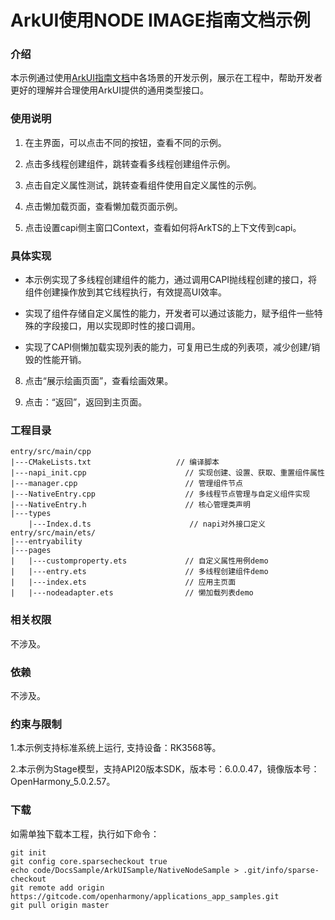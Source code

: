 # ArkUI使用NODE IMAGE指南文档示例

### 介绍

本示例通过使用[ArkUI指南文档](https://gitcode.com/openharmony/docs/tree/master/zh-cn/application-dev/ui)中各场景的开发示例，展示在工程中，帮助开发者更好的理解并合理使用ArkUI提供的通用类型接口。

### 使用说明

1. 在主界面，可以点击不同的按钮，查看不同的示例。

2. 点击多线程创建组件，跳转查看多线程创建组件示例。

3. 点击自定义属性测试，跳转查看组件使用自定义属性的示例。

4. 点击懒加载页面，查看懒加载页面示例。

5. 点击设置capi侧主窗口Context，查看如何将ArkTS的上下文传到capi。

### 具体实现

- 本示例实现了多线程创建组件的能力，通过调用CAPI抛线程创建的接口，将组件创建操作放到其它线程执行，有效提高UI效率。

- 实现了组件存储自定义属性的能力，开发者可以通过该能力，赋予组件一些特殊的字段接口，用以实现即时性的接口调用。

- 实现了CAPI侧懒加载实现列表的能力，可复用已生成的列表项，减少创建/销毁的性能开销。

8. 点击“展示绘画页面”，查看绘画效果。

9. 点击：“返回”，返回到主页面。

### 工程目录
```
entry/src/main/cpp
|---CMakeLists.txt                   // 编译脚本
|---napi_init.cpp                      // 实现创建、设置、获取、重置组件属性
|---manager.cpp                        // 管理组件节点
|---NativeEntry.cpp                    // 多线程节点管理与自定义组件实现
|---NativeEntry.h                      // 核心管理类声明
|---types
    |---Index.d.ts                      // napi对外接口定义
entry/src/main/ets/
|---entryability
|---pages
|   |---customproperty.ets             // 自定义属性用例demo
|   |---entry.ets                      // 多线程创建组件demo
|   |---index.ets                      // 应用主页面
|   |---nodeadapter.ets                // 懒加载列表demo
```

### 相关权限

不涉及。

### 依赖

不涉及。

### 约束与限制

1.本示例支持标准系统上运行, 支持设备：RK3568等。

2.本示例为Stage模型，支持API20版本SDK，版本号：6.0.0.47，镜像版本号：OpenHarmony_5.0.2.57。

### 下载

如需单独下载本工程，执行如下命令：

````
git init
git config core.sparsecheckout true
echo code/DocsSample/ArkUISample/NativeNodeSample > .git/info/sparse-checkout
git remote add origin https://gitcode.com/openharmony/applications_app_samples.git
git pull origin master
````
